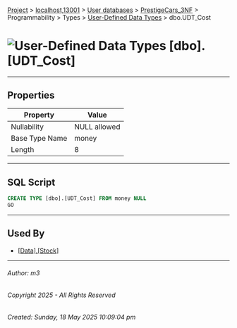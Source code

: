 #### 

[Project](../../../../../../index.md) > [localhost,13001](../../../../../index.md) > [User databases](../../../../index.md) > [PrestigeCars_3NF](../../../index.md) > Programmability > Types > [User-Defined Data Types](User-Defined_Data_Types.md) > dbo.UDT_Cost

# ![User-Defined Data Types](../../../../../../Images/UserDefinedDataType32.png) [dbo].[UDT_Cost]

---

## <a name="#properties"></a>Properties

| Property | Value |
|---|---|
| Nullability | NULL allowed |
| Base Type Name | money |
| Length | 8 |


---

## <a name="#sqlscript"></a>SQL Script

```sql
CREATE TYPE [dbo].[UDT_Cost] FROM money NULL
GO

```


---

## <a name="#usedby"></a>Used By

* [[Data].[Stock]](../../../Tables/Data_Stock.md)


---

###### Author:  m3

###### Copyright 2025 - All Rights Reserved

###### Created: Sunday, 18 May 2025 10:09:04 pm

